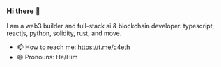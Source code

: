 ### Hi there 👋

I am a web3 builder and full-stack ai & blockchain developer.
typescript, reactjs, python, solidity, rust, and move.

- 📫 How to reach me: https://t.me/c4eth
- 😄 Pronouns: He/Him

<!--
**choguun/choguun** is a ✨ _special_ ✨ repository because its `README.md` (this file) appears on your GitHub profile.

Here are some ideas to get you started:

- 🔭 I’m currently working on ...
- 🌱 I’m currently learning ...
- 👯 I’m looking to collaborate on ...
- 🤔 I’m looking for help with ...
- 💬 Ask me about ...
- 📫 How to reach me: ...
- 😄 Pronouns: ...
- ⚡ Fun fact: ...
-->
